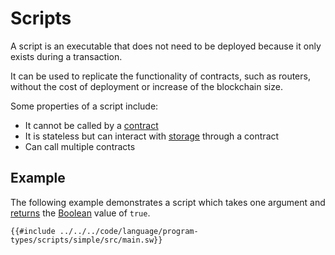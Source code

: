 # Scripts

A script is an executable that does not need to be deployed because it only exists during a transaction.

It can be used to replicate the functionality of contracts, such as routers, without the cost of deployment or increase of the blockchain size.

Some properties of a script include:

- It cannot be called by a [contract](contract.md)
- It is stateless but can interact with [storage](../../operations/storage/index.md) through a contract
- Can call multiple contracts

## Example

The following example demonstrates a script which takes one argument and [returns](../functions/return.md) the [Boolean](../built-ins/boolean.md) value of `true`.

```sway
{{#include ../../../code/language/program-types/scripts/simple/src/main.sw}}
```
